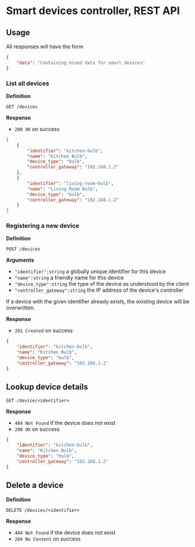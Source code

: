 # Smart devices controller, REST API

## Usage
All responses will have the form

```json
{
    "data": "Containing mixed data for smart devices"
}
```

### List all devices

**Definition**

`GET /devices`

**Response**

- `200 OK` on success

```json
[
    {
        "identifier": "kitchen-bulb",
        "name": "Kitchen Bulb",
        "device_type": "bulb",
        "controller_gateway": "192.168.1.2"
    },
    {
        "identifier": "living-room-bulb",
        "name": "Living Room Bulb",
        "device_type": "bulb",
        "controller_gateway": "192.168.1.2"
    }
]
```

### Registering a new device

**Definition**

`POST /devices`

**Arguments**

- `"identifier":string` a globally unique identifier for this device
- `"name":string` a friendly name for this device
- `"device_type":string` the type of the device as understood by the client
- `"controller_gateway":string` the IP address of the device's controller

If a device with the given identifier already exists, the existing device will be overwritten.

**Response**

- `201 Created` on success

```json
{
    "identifier": "kitchen-bulb",
    "name": "Kitchen Bulb",
    "device_type": "bulb",
    "controller_gateway": "192.168.1.2"
}
```

## Lookup device details

`GET /device/<identifier>`

**Response**

- `404 Not Found` if the device does not exist
- `200 OK` on success

```json
{
    "identifier": "kitchen-bulb",
    "name": "Kitchen Bulb",
    "device_type": "bulb",
    "controller_gateway": "192.168.1.2"
}
```

## Delete a device

**Definition**

`DELETE /devices/<identifier>`

**Response**

- `404 Not Found` if the device does not exist
- `204 No Content` on success